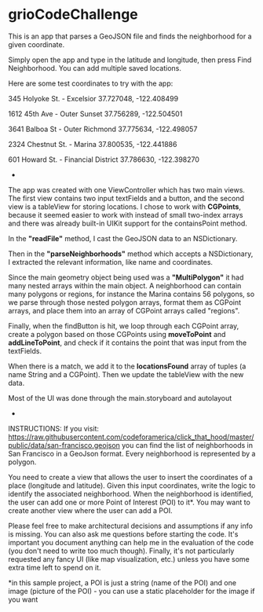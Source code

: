 # grioCodeChallenge
This is an app that parses a GeoJSON file and finds the neighborhood for a given coordinate.

Simply open the app and type in the latitude and longitude, then press Find Neighborhood. You can add multiple saved locations.

Here are some test coordinates to try with the app:

345 Holyoke St. - Excelsior
37.727048, -122.408499

1612 45th Ave - Outer Sunset
37.756289, -122.504501

3641 Balboa St - Outer Richmond
37.775634, -122.498057

2324 Chestnut St. - Marina
37.800535, -122.441886

601 Howard St. - Financial District
37.786630, -122.398270

-
The app was created with one ViewController which has two main views. The first view contains two input textFields and a button, and the second view is a tableView for storing locations. I chose to work with <b>CGPoints</b>, because it seemed easier to work with instead of small two-index arrays and there was already built-in UIKit support for the containsPoint method.

In the <b>"readFile"</b> method, I cast the GeoJSON data to an NSDictionary.

Then in the <b>"parseNeighborhoods"</b> method which accepts a NSDictionary, I extracted the relevant information, like name and coordinates. 

Since the main geometry object being used was a <b>"MultiPolygon"</b> it had many nested arrays within the main object. A neighborhood can contain many polygons or regions, for instance the Marina contains 56 polygons, so we parse through those nested polygon arrays, format them as CGPoint arrays, and place them into an array of CGPoint arrays called "regions".

Finally, when the findButton is hit, we loop through each CGPoint array, create a polygon based on those CGPoints using <b>moveToPoint</b> and <b>addLineToPoint</b>, and check if it contains the point that was input from the textFields.

When there is a match, we add it to the <b>locationsFound</b> array of tuples (a name String and a CGPoint). Then we update the tableView with the new data.

Most of the UI was done through the main.storyboard and autolayout

-
INSTRUCTIONS: If you visit: https://raw.githubusercontent.com/codeforamerica/click_that_hood/master/public/data/san-francisco.geojson
you can find the list of neighborhoods in San Francisco in a GeoJson format. Every neighborhood is represented by a polygon.

You need to create a view that allows the user to insert the coordinates of a place (longitude and latitude). Given this input coordinates, write the logic to identify the associated neighborhood. When the neighborhood is identified, the user can add one or more Point of Interest (POI) to it*. You may want to create another view where the user can add a POI.

Please feel free to make architectural decisions and assumptions if any info is missing. You can also ask me questions before starting the code.
It's important you document anything can help me in the evaluation of the code (you don't need to write too much though). Finally, it's not particularly requested any fancy UI (like map visualization, etc.) unless you have some extra time left to spend on it.


*in this sample project, a POI is just a string (name of the POI) and one image (picture of the POI) - you can use a static placeholder for the image if you want
